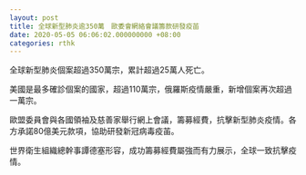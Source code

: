 ```yaml
---
layout: post
title: 全球新型肺炎逾350萬　歐委會網絡會議籌款研發疫苖
date: 2020-05-05 06:06:02.000000000 +08:00
categories: rthk
---
```


全球新型肺炎個案超過350萬宗，累計超過25萬人死亡。

美國是最多確診個案的國家，超過110萬宗，俄羅斯疫情嚴重，新增個案再次超過一萬宗。

歐盟委員會與各國領袖及慈善家舉行網上會議，籌募經費，抗擊新型肺炎疫情。各方承諾80億美元款項，協助研發新冠病毒疫苖。

世界衛生組織總幹事譚德塞形容，成功籌募經費屬強而有力展示，全球一致抗擊疫情。

